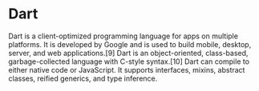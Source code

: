 # Dart
Dart is a client-optimized programming language for apps on multiple platforms. It is developed by Google and is used to build mobile, desktop, server, and web applications.[9]  Dart is an object-oriented, class-based, garbage-collected language with C-style syntax.[10] Dart can compile to either native code or JavaScript. It supports interfaces, mixins, abstract classes, reified generics, and type inference.
